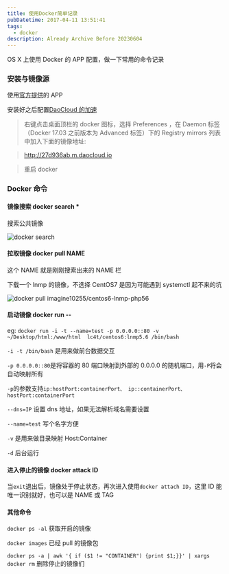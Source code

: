```yaml
---
title: 使用Docker简单记录
pubDatetime: 2017-04-11 13:51:41
tags:
  - docker
description: Already Archive Before 20230604
---
```


OS X 上使用 Docker 的 APP 配置，做一下常用的命令记录

<!--more-->

### 安装与镜像源

使用[官方提供](https://www.docker.com/docker-mac)的 APP

安装好之后配置[DaoCloud 的加速](https://www.daocloud.io/mirror#accelerator-doc)

> 右键点击桌面顶栏的 docker 图标，选择 Preferences ，在 Daemon 标签（Docker 17.03 之前版本为 Advanced 标签）下的 Registry mirrors 列表中加入下面的镜像地址:

> http://27d936ab.m.daocloud.io

> 重启 docker

### Docker 命令

#### 镜像搜索 docker search \*

搜索公共镜像

![docker search](https://ww4.sinaimg.cn/large/006tNc79ly1fed8y5a3hyj31gg0qygxi.jpg)

#### 拉取镜像 docker pull NAME

这个 NAME 就是刚刚搜索出来的 NAME 栏

下载一个 lnmp 的镜像，不选择 CentOS7 是因为可能遇到 systemctl 起不来的坑

![docker pull imagine10255/centos6-lnmp-php56](https://ww2.sinaimg.cn/large/006tNc79ly1fed90jvh5lj30zu056gnr.jpg)

#### 启动镜像 docker run --

eg: `docker run -i -t --name=test -p 0.0.0.0::80 -v ~/Desktop/html:/www/html  lc4t/centos6:lnmp5.6 /bin/bash`

`-i -t /bin/bash` 是用来做前台数据交互

`-p 0.0.0.0::80`是将容器的 80 端口映射到外部的 0.0.0.0 的随机端口，用`-P`将会自动映射所有

`-p`的参数支持`ip:hostPort:containerPort、 ip::containerPort、hostPort:containerPort`

`--dns=IP` 设置 dns 地址，如果无法解析域名需要设置

`--name=test` 写个名字方便

`-v` 是用来做目录映射 Host:Container

`-d` 后台运行

#### 进入停止的镜像 docker attack ID

当`exit`退出后，镜像处于停止状态，再次进入使用`docker attach ID`，这里 ID 能唯一识别就好，也可以是 NAME 或 TAG

#### 其他命令

`docker ps -al` 获取开启的镜像

`docker images` 已经 pull 的镜像包

`docker ps -a | awk '{ if ($1 != "CONTAINER") {print $1;}}' | xargs docker rm` 删除停止的镜像们

